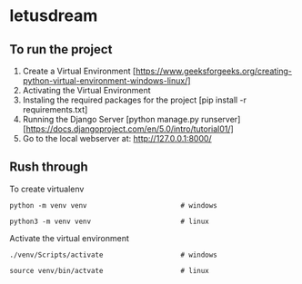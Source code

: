 # letusdream



## To run the project

1. Create a Virtual Environment [https://www.geeksforgeeks.org/creating-python-virtual-environment-windows-linux/]
2. Activating the Virtual Environment
3. Instaling the required packages for the project [pip install -r requirements.txt]
4. Running the Django Server [python manage.py runserver] [https://docs.djangoproject.com/en/5.0/intro/tutorial01/]
5. Go to the local webserver at: http://127.0.0.1:8000/


## Rush through
To create virtualenv
    
    python -m venv venv                       # windows

    python3 -m venv venv                      # linux

Activate the virtual environment

    ./venv/Scripts/activate                   # windows

    source venv/bin/actvate                   # linux

